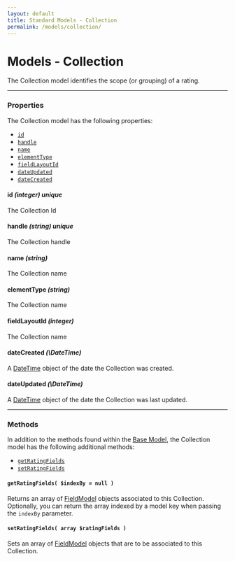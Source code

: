 ```yaml
---
layout: default
title: Standard Models - Collection
permalink: /models/collection/
---
```


# Models - Collection
The Collection model identifies the scope (or grouping) of a rating.

---

### Properties
The Collection model has the following properties:

* [`id`](#id-integer-unique)
* [`handle`](#handle-string-unique)
* [`name`](#name-string)
* [`elementType`](#elementtype-string)
* [`fieldLayoutId`](#fieldLayoutId-integer)
* [`dateUpdated`](#datecreated-datetime)
* [`dateCreated`](#dateCreated-datetime)

#### id *(integer) unique*
The Collection Id

#### handle *(string) unique*
The Collection handle

#### name *(string)*
The Collection name

#### elementType *(string)*
The Collection name

#### fieldLayoutId *(integer)*
The Collection name

#### dateCreated *(\DateTime)*
A [DateTime][] object of the date the Collection was created.

#### dateUpdated *(\DateTime)*
A [DateTime][] object of the date the Collection was last updated.

---

### Methods
In addition to the methods found within the [Base Model][], the Collection model has the following additional methods:

* [`getRatingFields`](#getratingfields-indexby--null-)
* [`setRatingFields`](#setratingfields-array-ratingfields-)

#### `getRatingFields( $indexBy = null )`
Returns an array of [FieldModel][] objects associated to this Collection.  Optionally, you can return the array indexed by a model key when passing the `indexBy` parameter.

#### `setRatingFields( array $ratingFields )`
Sets an array of [FieldModel][] objects that are to be associated to this Collection.

[Base Model]: base_model_link "Base Model"
[FieldModel]: (/models/field/) "Rating Field Model"
[DateTime]: base_model_link "DateTime Class"